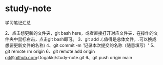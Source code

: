 # study-note
学习笔记汇总

2、点击想更新的文件夹，git bash here，或者直接打开对应文件夹，在操作的文件夹中鼠标右击，点击git bash即可。
3、git add .(.值得是总体文件，.可以换成想要更新文件的名称)
4、git commit -m '记录本次提交的名称（随意填写）'
5、git remote rm origin
6、git remote add origin git@github.com:Dogakki/study-note.git
6、git push origin main
